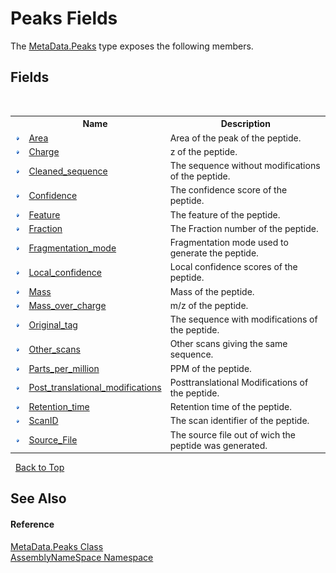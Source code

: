 # Peaks Fields
 

The <a href="95ab4fc6-9aa1-c8e2-fcf3-efc763f2dddb">MetaData.Peaks</a> type exposes the following members.


## Fields
&nbsp;<table><tr><th></th><th>Name</th><th>Description</th></tr><tr><td>![Public field](media/pubfield.gif "Public field")</td><td><a href="809b6f60-db6d-8fc0-e19c-494972ecea8b">Area</a></td><td>
Area of the peak of the peptide.</td></tr><tr><td>![Public field](media/pubfield.gif "Public field")</td><td><a href="6fa0b527-de2f-235b-b5bb-1121fa91dcce">Charge</a></td><td>
z of the peptide.</td></tr><tr><td>![Public field](media/pubfield.gif "Public field")</td><td><a href="f77b94bb-6dbb-4d15-909e-0b9d64973743">Cleaned_sequence</a></td><td>
The sequence without modifications of the peptide.</td></tr><tr><td>![Public field](media/pubfield.gif "Public field")</td><td><a href="d6c6000b-abf5-518d-c641-d2ed1a2337c9">Confidence</a></td><td>
The confidence score of the peptide.</td></tr><tr><td>![Public field](media/pubfield.gif "Public field")</td><td><a href="af989a68-4988-56c9-5b42-181e960152b8">Feature</a></td><td>
The feature of the peptide.</td></tr><tr><td>![Public field](media/pubfield.gif "Public field")</td><td><a href="698871c1-7a29-8d03-117a-07e2709990a7">Fraction</a></td><td>
The Fraction number of the peptide.</td></tr><tr><td>![Public field](media/pubfield.gif "Public field")</td><td><a href="f4c55057-777b-8faf-3c4a-dc75248e81e4">Fragmentation_mode</a></td><td>
Fragmentation mode used to generate the peptide.</td></tr><tr><td>![Public field](media/pubfield.gif "Public field")</td><td><a href="05901720-a26f-795f-a5dd-a391fe14a78e">Local_confidence</a></td><td>
Local confidence scores of the peptide.</td></tr><tr><td>![Public field](media/pubfield.gif "Public field")</td><td><a href="6a385f3b-8fb1-fc06-e0dd-b2491e7ba77c">Mass</a></td><td>
Mass of the peptide.</td></tr><tr><td>![Public field](media/pubfield.gif "Public field")</td><td><a href="9244f721-0a94-f016-cabc-96d379bff7bd">Mass_over_charge</a></td><td>
m/z of the peptide.</td></tr><tr><td>![Public field](media/pubfield.gif "Public field")</td><td><a href="b2347af1-ede9-9876-2b5e-dcdda927a2a1">Original_tag</a></td><td>
The sequence with modifications of the peptide.</td></tr><tr><td>![Public field](media/pubfield.gif "Public field")</td><td><a href="9c05c5a9-2618-da31-8573-35eaab5605d9">Other_scans</a></td><td>
Other scans giving the same sequence.</td></tr><tr><td>![Public field](media/pubfield.gif "Public field")</td><td><a href="ea0dd8be-a62e-a0e2-97bb-2c743bf66ba8">Parts_per_million</a></td><td>
PPM of the peptide.</td></tr><tr><td>![Public field](media/pubfield.gif "Public field")</td><td><a href="d13ece69-1652-3d7f-b3e0-1885e214e5ad">Post_translational_modifications</a></td><td>
Posttranslational Modifications of the peptide.</td></tr><tr><td>![Public field](media/pubfield.gif "Public field")</td><td><a href="7fafdecd-2ec2-3bc7-b851-b5f3aa627162">Retention_time</a></td><td>
Retention time of the peptide.</td></tr><tr><td>![Public field](media/pubfield.gif "Public field")</td><td><a href="4c42ae2a-e1e8-ad62-bac7-06e29d421082">ScanID</a></td><td>
The scan identifier of the peptide.</td></tr><tr><td>![Public field](media/pubfield.gif "Public field")</td><td><a href="f37f2832-a22d-2ea4-d659-00808bc88858">Source_File</a></td><td>
The source file out of wich the peptide was generated.</td></tr></table>&nbsp;
<a href="#peaks-fields">Back to Top</a>

## See Also


#### Reference
<a href="95ab4fc6-9aa1-c8e2-fcf3-efc763f2dddb">MetaData.Peaks Class</a><br /><a href="6bcc80ef-5cfd-db5f-1eb2-7297d1c16397">AssemblyNameSpace Namespace</a><br />
